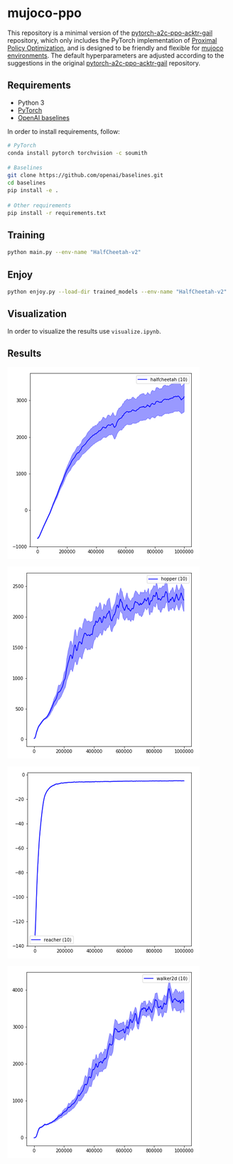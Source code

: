# mujoco-ppo

This repository is a minimal version of the [pytorch-a2c-ppo-acktr-gail](https://github.com/ikostrikov/pytorch-a2c-ppo-acktr-gail) repository, which only includes the PyTorch implementation of [Proximal Policy Optimization](https://arxiv.org/pdf/1707.06347.pdf), and is designed to be friendly and flexible for [mujoco environments](https://gym.openai.com/envs/#mujoco). The default hyperparameters are adjusted according to the suggestions in the original [pytorch-a2c-ppo-acktr-gail](https://github.com/ikostrikov/pytorch-a2c-ppo-acktr-gail) repository.

## Requirements

* Python 3
* [PyTorch](http://pytorch.org/)
* [OpenAI baselines](https://github.com/openai/baselines)

In order to install requirements, follow:

```bash
# PyTorch
conda install pytorch torchvision -c soumith

# Baselines
git clone https://github.com/openai/baselines.git
cd baselines
pip install -e .

# Other requirements
pip install -r requirements.txt
```

## Training

```bash
python main.py --env-name "HalfCheetah-v2"
```

## Enjoy

```bash
python enjoy.py --load-dir trained_models --env-name "HalfCheetah-v2"
```

## Visualization

In order to visualize the results use ```visualize.ipynb```.

## Results

![halfcheetah](imgs/ppo_halfcheetah.png)

![hopper](imgs/ppo_hopper.png)

![reacher](imgs/ppo_reacher.png)

![walker](imgs/ppo_walker.png)
